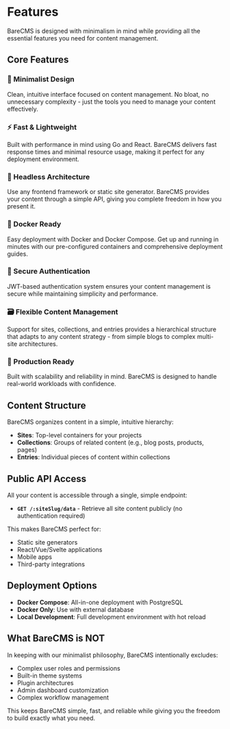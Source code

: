 # Features

BareCMS is designed with minimalism in mind while providing all the essential features you need for content management.

## Core Features

### 🎯 Minimalist Design

Clean, intuitive interface focused on content management. No bloat, no unnecessary complexity - just the tools you need to manage your content effectively.

### ⚡ Fast & Lightweight

Built with performance in mind using Go and React. BareCMS delivers fast response times and minimal resource usage, making it perfect for any deployment environment.

### 🔧 Headless Architecture

Use any frontend framework or static site generator. BareCMS provides your content through a simple API, giving you complete freedom in how you present it.

### 🐳 Docker Ready

Easy deployment with Docker and Docker Compose. Get up and running in minutes with our pre-configured containers and comprehensive deployment guides.

### 🔐 Secure Authentication

JWT-based authentication system ensures your content management is secure while maintaining simplicity and performance.

### 🗃️ Flexible Content Management

Support for sites, collections, and entries provides a hierarchical structure that adapts to any content strategy - from simple blogs to complex multi-site architectures.

### 🚀 Production Ready

Built with scalability and reliability in mind. BareCMS is designed to handle real-world workloads with confidence.

## Content Structure

BareCMS organizes content in a simple, intuitive hierarchy:

- **Sites**: Top-level containers for your projects
- **Collections**: Groups of related content (e.g., blog posts, products, pages)
- **Entries**: Individual pieces of content within collections

## Public API Access

All your content is accessible through a single, simple endpoint:

- **`GET /:siteSlug/data`** - Retrieve all site content publicly (no authentication required)

This makes BareCMS perfect for:

- Static site generators
- React/Vue/Svelte applications
- Mobile apps
- Third-party integrations

## Deployment Options

- **Docker Compose**: All-in-one deployment with PostgreSQL
- **Docker Only**: Use with external database
- **Local Development**: Full development environment with hot reload

## What BareCMS is NOT

In keeping with our minimalist philosophy, BareCMS intentionally excludes:

- Complex user roles and permissions
- Built-in theme systems
- Plugin architectures
- Admin dashboard customization
- Complex workflow management

This keeps BareCMS simple, fast, and reliable while giving you the freedom to build exactly what you need.
